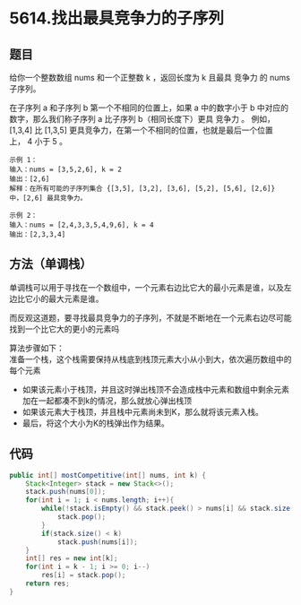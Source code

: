 # 5614.找出最具竞争力的子序列

## 题目
给你一个整数数组 nums 和一个正整数 k ，返回长度为 k 且最具 竞争力 的 nums 子序列。

在子序列 a 和子序列 b 第一个不相同的位置上，如果 a 中的数字小于 b 中对应的数字，那么我们称子序列 a 比子序列 b（相同长度下）更具 竞争力 。 例如，[1,3,4] 比 [1,3,5] 更具竞争力，在第一个不相同的位置，也就是最后一个位置上， 4 小于 5 。

    示例 1：
    输入：nums = [3,5,2,6], k = 2
    输出：[2,6]
    解释：在所有可能的子序列集合 {[3,5], [3,2], [3,6], [5,2], [5,6], [2,6]} 中，[2,6] 最具竞争力。

    示例 2：
    输入：nums = [2,4,3,3,5,4,9,6], k = 4
    输出：[2,3,3,4]

## 方法（单调栈）
单调栈可以用于寻找在一个数组中，一个元素右边比它大的最小元素是谁，以及左边比它小的最大元素是谁。

而反观这道题，要寻找最具竞争力的子序列，不就是不断地在一个元素右边尽可能找到一个比它大的更小的元素吗

算法步骤如下：  
准备一个栈，这个栈需要保持从栈底到栈顶元素大小从小到大，依次遍历数组中的每个元素
* 如果该元素小于栈顶，并且这时弹出栈顶不会造成栈中元素和数组中剩余元素加在一起都凑不到k的情况，那么就放心弹出栈顶
* 如果该元素大于栈顶，并且栈中元素尚未到K，那么就将该元素入栈。
* 最后，将这个大小为K的栈弹出作为结果。

## 代码
```java
public int[] mostCompetitive(int[] nums, int k) {
    Stack<Integer> stack = new Stack<>();
    stack.push(nums[0]);
    for(int i = 1; i < nums.length; i++){
        while(!stack.isEmpty() && stack.peek() > nums[i] && stack.size() + nums.length - i > k){
            stack.pop();
        }
        if(stack.size() < k)
            stack.push(nums[i]);
    }
    int[] res = new int[k];
    for(int i = k - 1; i >= 0; i--)
        res[i] = stack.pop();
    return res;
}
```